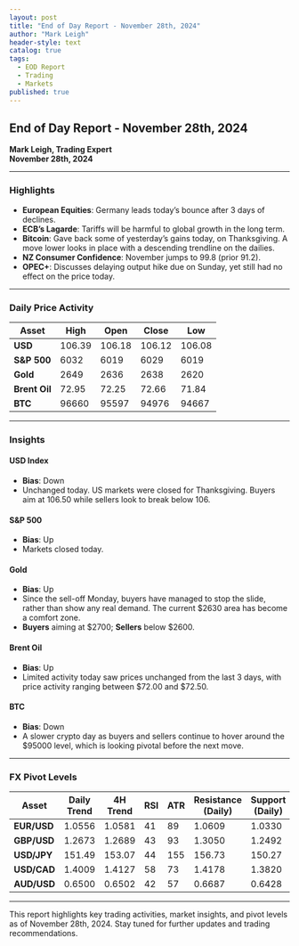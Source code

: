 ```yaml
---
layout: post
title: "End of Day Report - November 28th, 2024"
author: "Mark Leigh"
header-style: text
catalog: true
tags:
  - EOD Report
  - Trading
  - Markets
published: true
---
```


## End of Day Report - November 28th, 2024

**Mark Leigh, Trading Expert**  
**November 28th, 2024**

---

### Highlights

- **European Equities**: Germany leads today’s bounce after 3 days of declines.
- **ECB’s Lagarde**: Tariffs will be harmful to global growth in the long term.
- **Bitcoin**: Gave back some of yesterday’s gains today, on Thanksgiving. A move lower looks in place with a descending trendline on the dailies.
- **NZ Consumer Confidence**: November jumps to 99.8 (prior 91.2).
- **OPEC+**: Discusses delaying output hike due on Sunday, yet still had no effect on the price today.

---

### Daily Price Activity

| Asset       | High    | Open    | Close   | Low     |
|-------------|---------|---------|---------|---------|
| **USD**     | 106.39  | 106.18  | 106.12  | 106.08  |
| **S&P 500** | 6032    | 6019    | 6029    | 6019    |
| **Gold**    | 2649    | 2636    | 2638    | 2620    |
| **Brent Oil** | 72.95  | 72.25   | 72.66   | 71.84   |
| **BTC**     | 96660   | 95597   | 94976   | 94667   |

---

### Insights

#### USD Index
- **Bias**: Down  
- Unchanged today. US markets were closed for Thanksgiving. Buyers aim at 106.50 while sellers look to break below 106.

#### S&P 500
- **Bias**: Up  
- Markets closed today.

#### Gold
- **Bias**: Up  
- Since the sell-off Monday, buyers have managed to stop the slide, rather than show any real demand. The current $2630 area has become a comfort zone.  
- **Buyers** aiming at $2700; **Sellers** below $2600.

#### Brent Oil
- **Bias**: Up  
- Limited activity today saw prices unchanged from the last 3 days, with price activity ranging between $72.00 and $72.50.

#### BTC
- **Bias**: Down  
- A slower crypto day as buyers and sellers continue to hover around the $95000 level, which is looking pivotal before the next move.

---

### FX Pivot Levels

| Asset       | Daily Trend | 4H Trend | RSI | ATR | Resistance (Daily) | Support (Daily) | Resistance (4H) | Support (4H) |
|-------------|-------------|----------|-----|-----|--------------------|-----------------|-----------------|----------------|
| **EUR/USD** | 1.0556      | 1.0581   | 41  | 89  | 1.0609             | 1.0330          | 1.0581          | 1.0420         |
| **GBP/USD** | 1.2673      | 1.2689   | 43  | 93  | 1.3050             | 1.2492          | 1.2689          | 1.2508         |
| **USD/JPY** | 151.49      | 153.07   | 44  | 155 | 156.73             | 150.27          | 153.07          | 150.27         |
| **USD/CAD** | 1.4009      | 1.4127   | 58  | 73  | 1.4178             | 1.3820          | 1.4127          | 1.4008         |
| **AUD/USD** | 0.6500      | 0.6502   | 42  | 57  | 0.6687             | 0.6428          | 0.6502          | 0.6479         |

---

This report highlights key trading activities, market insights, and pivot levels as of November 28th, 2024. Stay tuned for further updates and trading recommendations.
